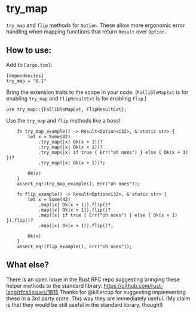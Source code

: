 # try_map
`try_map` and `flip` methods for `Option`. These allow more ergonomic error handling when mapping functions that return `Result` over `Option`.

## How to use:

Add to `Cargo.toml`:

    [dependencies]
    try_map = "0.1"

Bring the extension traits to the scope in your code: (`FallibleMapExt` is for enabling `try_map` and `FlipResultExt` is for enabling `flip`.)

    use try_map::{FallibleMapExt, FlipResultExt};

Use the `try_map` and `flip` methods like a boss!

        fn try_map_example() -> Result<Option<i32>, &'static str> {
            let x = Some(42)
                .try_map(|x| Ok(x + 1))?
                .try_map(|x| Ok(x + 1))?
                .try_map(|x| if true { Err("oh noes") } else { Ok(x + 1) })?
                .try_map(|x| Ok(x + 1))?;
        
            Ok(x)
        }
        assert_eq!(try_map_example(), Err("oh noes"));

        fn flip_example() -> Result<Option<i32>, &'static str> {
            let x = Some(42)
                .map(|x| Ok(x + 1)).flip()?
                .map(|x| Ok(x + 1)).flip()?
                .map(|x| if true { Err("oh noes") } else { Ok(x + 1) }).flip()?
                .map(|x| Ok(x + 1)).flip()?;
        
            Ok(x)
        }
        assert_eq!(flip_example(), Err("oh noes"));

## What else?

There is an open issue in the Rust RFC repo suggesting bringing these helper methods to the standard library: https://github.com/rust-lang/rfcs/issues/1815
Thanks for @killercup for suggesting implementing these in a 3rd party crate. This way they are immediately useful. (My claim is that they would be still
useful in the standard library, though!)
